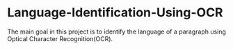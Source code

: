 # Language-Identification-Using-OCR
The main goal in this project is to identify the language of a paragraph using Optical Character Recognition(OCR).
